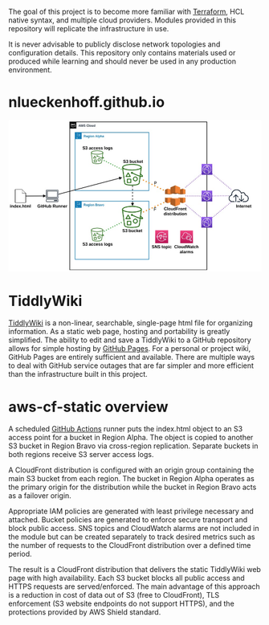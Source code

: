 The goal of this project is to become more familiar with [Terraform](https://www.terraform.io/), HCL native syntax, and multiple cloud providers. Modules provided in this repository will replicate the infrastructure in use.

It is never advisable to publicly disclose network topologies and configuration details. This repository only contains materials used or produced while learning and should never be used in any production environment.

# nlueckenhoff.github.io
![alt text](./wiki-topology.jpg "nlueckenhoff.github.io")

# TiddlyWiki
[TiddlyWiki](https://tiddlywiki.com/) is a non-linear, searchable, single-page html file for organizing information. As a static web page, hosting and portability is greatly simplified. The ability to edit and save a TiddlyWiki to a GitHub repository allows for simple hosting by [GitHub Pages](https://pages.github.com/). For a personal or project wiki, GitHub Pages are entirely sufficient and available. There are multiple ways to deal with GitHub service outages that are far simpler and more efficient than the infrastructure built in this project.

# aws-cf-static overview
A scheduled [GitHub Actions](https://github.com/features/actions) runner puts the index.html object to an S3 access point for a bucket in Region Alpha. The object is copied to another S3 bucket in Region Bravo via cross-region replication. Separate buckets in both regions receive S3 server access logs.

A CloudFront distribution is configured with an origin group containing the main S3 bucket from each region. The bucket in Region Alpha operates as the primary origin for the distribution while the bucket in Region Bravo acts as a failover origin.

Appropriate IAM policies are generated with least privilege necessary and attached. Bucket policies are generated to enforce secure transport and block public access. SNS topics and CloudWatch alarms are not included in the module but can be created separately to track desired metrics such as the number of requests to the CloudFront distribution over a defined time period.

The result is a CloudFront distribution that delivers the static TiddlyWiki web page with high availability. Each S3 bucket blocks all public access and HTTPS requests are served/enforced. The main advantage of this approach is a reduction in cost of data out of S3 (free to CloudFront), TLS enforcement (S3 website endpoints do not support HTTPS), and the protections provided by AWS Shield standard.
